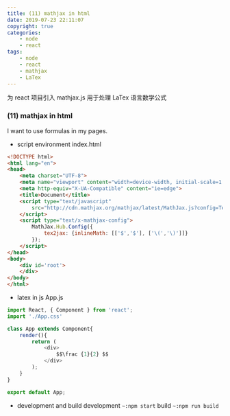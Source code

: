 ```yaml
---
title: (11) mathjax in html
date: 2019-07-23 22:11:07
copyright: true
categories:
    - node
    - react
tags:
    - node
    - react
    - mathjax
    - LaTex
---
```

为 react 项目引入 mathjax.js 用于处理 LaTex 语言数学公式

<!-- more -->

### **(11) mathjax in html**


I want to use formulas in my pages.
+ script environment
index.html
```html
<!DOCTYPE html>
<html lang="en">
<head>
    <meta charset="UTF-8">
    <meta name="viewport" content="width=device-width, initial-scale=1.0">
    <meta http-equiv="X-UA-Compatible" content="ie=edge">
    <title>Document</title>
    <script type="text/javascript"
        src="http://cdn.mathjax.org/mathjax/latest/MathJax.js?config=TeX-AMS-MML_HTMLorMML">
    </script>
    <script type="text/x-mathjax-config">
        MathJax.Hub.Config({
            tex2jax: {inlineMath: [['$','$'], ['\(','\)']]}
        });
    </script>
</head>
<body>
    <div id='root'>
    </div>
</body>
</html>
```
+ latex in js
App.js
```js
import React, { Component } from 'react';
import './App.css'

class App extends Component{
    render(){
        return (            
            <div>
                $$\frac {1}{2} $$
            </div>
        );
    }
}

export default App;
```

+ development and build
development
`~:npm start`
build
`~:npm run build`